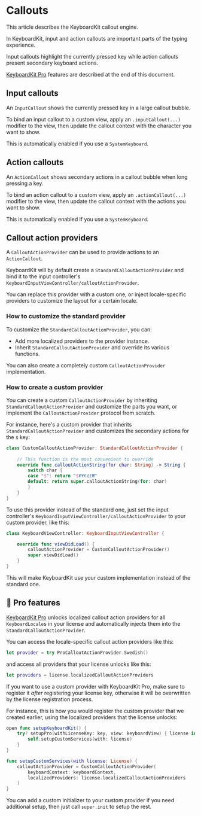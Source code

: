 # Callouts

This article describes the KeyboardKit callout engine.

In KeyboardKit, input and action callouts are important parts of the typing experience.

Input callouts highlight the currently pressed key while action callouts present secondary keyboard actions.

[KeyboardKit Pro][Pro] features are described at the end of this document.



## Input callouts

An ``InputCallout`` shows the currently pressed key in a large callout bubble. 

To bind an input callout to a custom view, apply an `.inputCallout(...)` modifier to the view, then update the callout context with the character you want to show.

This is automatically enabled if you use a ``SystemKeyboard``.



## Action callouts

An ``ActionCallout`` shows secondary actions in a callout bubble when long pressing a key.

To bind an action callout to a custom view, apply an `.actionCallout(...)` modifier to the view, then update the callout context with the actions you want to show.

This is automatically enabled if you use a ``SystemKeyboard``.



## Callout action providers

A ``CalloutActionProvider`` can be used to provide actions to an ``ActionCallout``.

KeyboardKit will by default create a ``StandardCalloutActionProvider`` and bind it to the input controller's ``KeyboardInputViewController/calloutActionProvider``. 

You can replace this provider with a custom one, or inject locale-specific providers to customize the layout for a certain locale.


### How to customize the standard provider

To customize the ``StandardCalloutActionProvider``, you can:

* Add more localized providers to the provider instance. 
* Inherit ``StandardCalloutActionProvider`` and override its various functions.

You can also create a completely custom ``CalloutActionProvider`` implementation.


### How to create a custom provider

You can create a custom ``CalloutActionProvider`` by inheriting ``StandardCalloutActionProvider`` and customize the parts you want, or implement the ``CalloutActionProvider`` protocol from scratch.

For instance, here's a custom provider that inherits ``StandardCalloutActionProvider`` and customizes the secondary actions for the `$` key:

```swift
class CustomCalloutActionProvider: StandardCalloutActionProvider {
    
    // This function is the most convenient to override
    override func calloutActionString(for char: String) -> String {
        switch char {
        case "$": return "$₽¥€¢£₩"
        default: return super.calloutActionString(for: char)
        }
    }
}
```

To use this provider instead of the standard one, just set the input controller's ``KeyboardInputViewController/calloutActionProvider`` to your custom provider, like this:

```swift
class KeyboardViewController: KeyboardInputViewController {

    override func viewDidLoad() {
        calloutActionProvider = CustomCalloutActionProvider()
        super.viewDidLoad()
    }
}
```

This will make KeyboardKit use your custom implementation instead of the standard one.



## 👑 Pro features

[KeyboardKit Pro][Pro] unlocks localized callout action providers for all ``KeyboardLocale``s  in your license and automatically injects them into the ``StandardCalloutActionProvider``.

You can access the locale-specific callout action providers like this:

```swift
let provider = try ProCalloutActionProvider.Swedish()
```

and access all providers that your license unlocks like this:

```swift
let providers = license.localizedCalloutActionProviders
```

If you want to use a custom provider with KeyboardKit Pro, make sure to register it *after* registering your license key, otherwise it will be overwritten by the license registration process.

For instance, this is how you would register the custom provider that we created earlier, using the localized providers that the license unlocks:

```swift
open func setupKeyboardKit() {
    try? setupPro(withLicenseKey: key, view: keyboardView) { license in
        self.setupCustomServices(with: license)
    }
}

func setupCustomServices(with license: License) {
    calloutActionProvider = CustomCalloutActionProvider(
        keyboardContext: keyboardContext,
        localizedProviders: license.localizedCalloutActionProviders
    )
}
```

You can add a custom initializer to your custom provider if you need additional setup, then just call `super.init` to setup the rest. 



[Pro]: https://github.com/KeyboardKit/KeyboardKitPro
